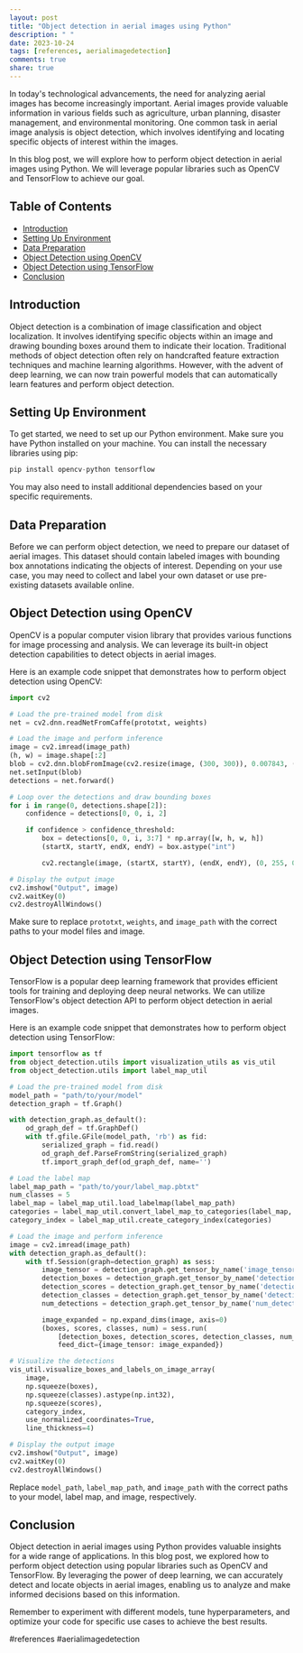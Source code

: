 ```yaml
---
layout: post
title: "Object detection in aerial images using Python"
description: " "
date: 2023-10-24
tags: [references, aerialimagedetection]
comments: true
share: true
---
```


In today's technological advancements, the need for analyzing aerial images has become increasingly important. Aerial images provide valuable information in various fields such as agriculture, urban planning, disaster management, and environmental monitoring. One common task in aerial image analysis is object detection, which involves identifying and locating specific objects of interest within the images.

In this blog post, we will explore how to perform object detection in aerial images using Python. We will leverage popular libraries such as OpenCV and TensorFlow to achieve our goal.

## Table of Contents
- [Introduction](#introduction)
- [Setting Up Environment](#setting-up-environment)
- [Data Preparation](#data-preparation)
- [Object Detection using OpenCV](#object-detection-using-opencv)
- [Object Detection using TensorFlow](#object-detection-using-tensorflow)
- [Conclusion](#conclusion)

## Introduction

Object detection is a combination of image classification and object localization. It involves identifying specific objects within an image and drawing bounding boxes around them to indicate their location. Traditional methods of object detection often rely on handcrafted feature extraction techniques and machine learning algorithms. However, with the advent of deep learning, we can now train powerful models that can automatically learn features and perform object detection.

## Setting Up Environment

To get started, we need to set up our Python environment. Make sure you have Python installed on your machine. You can install the necessary libraries using pip:

```python
pip install opencv-python tensorflow
```

You may also need to install additional dependencies based on your specific requirements.

## Data Preparation

Before we can perform object detection, we need to prepare our dataset of aerial images. This dataset should contain labeled images with bounding box annotations indicating the objects of interest. Depending on your use case, you may need to collect and label your own dataset or use pre-existing datasets available online.

## Object Detection using OpenCV

OpenCV is a popular computer vision library that provides various functions for image processing and analysis. We can leverage its built-in object detection capabilities to detect objects in aerial images.

Here is an example code snippet that demonstrates how to perform object detection using OpenCV:

```python
import cv2

# Load the pre-trained model from disk
net = cv2.dnn.readNetFromCaffe(prototxt, weights)

# Load the image and perform inference
image = cv2.imread(image_path)
(h, w) = image.shape[:2]
blob = cv2.dnn.blobFromImage(cv2.resize(image, (300, 300)), 0.007843, (300, 300), 127.5)
net.setInput(blob)
detections = net.forward()

# Loop over the detections and draw bounding boxes
for i in range(0, detections.shape[2]):
    confidence = detections[0, 0, i, 2]

    if confidence > confidence_threshold:
        box = detections[0, 0, i, 3:7] * np.array([w, h, w, h])
        (startX, startY, endX, endY) = box.astype("int")

        cv2.rectangle(image, (startX, startY), (endX, endY), (0, 255, 0), 2)

# Display the output image
cv2.imshow("Output", image)
cv2.waitKey(0)
cv2.destroyAllWindows()
```

Make sure to replace `prototxt`, `weights`, and `image_path` with the correct paths to your model files and image.

## Object Detection using TensorFlow

TensorFlow is a popular deep learning framework that provides efficient tools for training and deploying deep neural networks. We can utilize TensorFlow's object detection API to perform object detection in aerial images.

Here is an example code snippet that demonstrates how to perform object detection using TensorFlow:

```python
import tensorflow as tf
from object_detection.utils import visualization_utils as vis_util
from object_detection.utils import label_map_util

# Load the pre-trained model from disk
model_path = "path/to/your/model"
detection_graph = tf.Graph()

with detection_graph.as_default():
    od_graph_def = tf.GraphDef()
    with tf.gfile.GFile(model_path, 'rb') as fid:
        serialized_graph = fid.read()
        od_graph_def.ParseFromString(serialized_graph)
        tf.import_graph_def(od_graph_def, name='')

# Load the label map
label_map_path = "path/to/your/label_map.pbtxt"
num_classes = 5
label_map = label_map_util.load_labelmap(label_map_path)
categories = label_map_util.convert_label_map_to_categories(label_map, max_num_classes=num_classes, use_display_name=True)
category_index = label_map_util.create_category_index(categories)

# Load the image and perform inference
image = cv2.imread(image_path)
with detection_graph.as_default():
    with tf.Session(graph=detection_graph) as sess:
        image_tensor = detection_graph.get_tensor_by_name('image_tensor:0')
        detection_boxes = detection_graph.get_tensor_by_name('detection_boxes:0')
        detection_scores = detection_graph.get_tensor_by_name('detection_scores:0')
        detection_classes = detection_graph.get_tensor_by_name('detection_classes:0')
        num_detections = detection_graph.get_tensor_by_name('num_detections:0')

        image_expanded = np.expand_dims(image, axis=0)
        (boxes, scores, classes, num) = sess.run(
            [detection_boxes, detection_scores, detection_classes, num_detections],
            feed_dict={image_tensor: image_expanded})

# Visualize the detections
vis_util.visualize_boxes_and_labels_on_image_array(
    image,
    np.squeeze(boxes),
    np.squeeze(classes).astype(np.int32),
    np.squeeze(scores),
    category_index,
    use_normalized_coordinates=True,
    line_thickness=4)

# Display the output image
cv2.imshow("Output", image)
cv2.waitKey(0)
cv2.destroyAllWindows()
```

Replace `model_path`, `label_map_path`, and `image_path` with the correct paths to your model, label map, and image, respectively.

## Conclusion

Object detection in aerial images using Python provides valuable insights for a wide range of applications. In this blog post, we explored how to perform object detection using popular libraries such as OpenCV and TensorFlow. By leveraging the power of deep learning, we can accurately detect and locate objects in aerial images, enabling us to analyze and make informed decisions based on this information.

Remember to experiment with different models, tune hyperparameters, and optimize your code for specific use cases to achieve the best results.

#references #aerialimagedetection